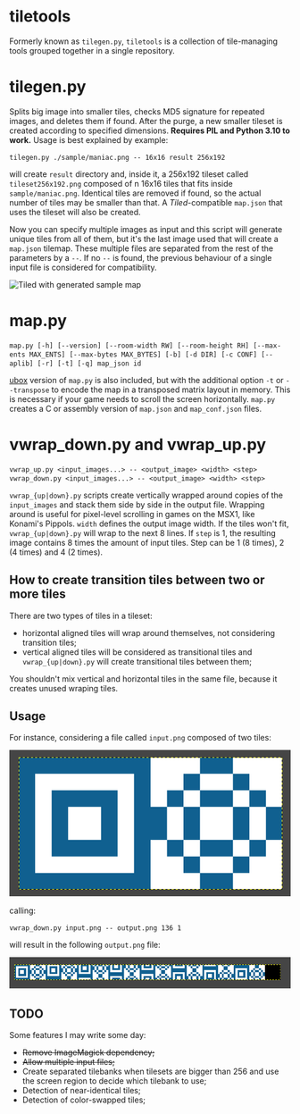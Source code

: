 tiletools
=========

Formerly known as `tilegen.py`, `tiletools` is a collection of tile-managing tools grouped together in a single repository. 


tilegen.py
==========

Splits big image into smaller tiles, checks MD5 signature for repeated images, and deletes them if found. After the purge, a new smaller tileset is created according to specified dimensions. **Requires PIL and Python 3.10 to work.** Usage is best explained by example:

``` 
tilegen.py ./sample/maniac.png -- 16x16 result 256x192
```

will create `result` directory and, inside it, a 256x192 tileset called `tileset256x192.png` composed of n 16x16 tiles that fits inside `sample/maniac.png`. Identical tiles are removed if found, so the actual number of tiles may be smaller than that. A *Tiled*-compatible `map.json` that uses the tileset will also be created.

Now you can specify multiple images as input and this script will generate unique tiles from all of them, but it's the last image used that will create a `map.json` tilemap. These multiple files are separated from the rest of the parameters by a `--`. If no `--` is found, the previous behaviour of a single input file is considered for compatibility.

![Tiled with generated sample map](/docs/tiled.png "Tiled with generated sample map")


map.py
======

```
map.py [-h] [--version] [--room-width RW] [--room-height RH] [--max-ents MAX_ENTS] [--max-bytes MAX_BYTES] [-b] [-d DIR] [-c CONF] [--aplib] [-r] [-t] [-q] map_json id
```

[ubox](https://gitlab.com/reidrac/ubox-msx-lib) version of `map.py` is also included, but with the additional option `-t` or `--transpose` to encode the map in a transposed matrix layout in memory. This is necessary if your game needs to scroll the screen horizontally. `map.py` creates a C or assembly version of `map.json` and `map_conf.json` files.


vwrap_down.py and vwrap_up.py
=============================

```
vwrap_up.py <input_images...> -- <output_image> <width> <step>
vwrap_down.py <input_images...> -- <output_image> <width> <step>
```

`vwrap_{up|down}.py` scripts create vertically wrapped around copies of the `input_images` and stack them side by side in the output file. Wrapping around is useful for pixel-level scrolling in games on the MSX1, like Konami's Pippols. `width` defines the output image width. If the tiles won't fit, `vwrap_{up|down}.py` will wrap to the next 8 lines. If `step` is 1, the resulting image contains 8 times the amount of input tiles. Step can be 1 (8 times), 2 (4 times) and 4 (2 times).


How to create transition tiles between two or more tiles
--------------------------------------------------------

There are two types of tiles in a tileset:

* horizontal aligned tiles will wrap around themselves, not considering transition tiles;
* vertical aligned tiles will be considered as transitional tiles and `vwrap_{up|down}.py` will create transitional tiles between them;

You shouldn't mix vertical and horizontal tiles in the same file, because it creates unused wraping tiles.


Usage
-----

For instance, considering a file called `input.png` composed of two tiles:

![wrapped tile (input)](/docs/input.png "wrapped tile (input)")

calling:

```
vwrap_down.py input.png -- output.png 136 1
```

will result in the following `output.png` file:

![wrapped tile (output)](/docs/output.png "wrapped tile (output)")


TODO
----

Some features I may write some day:

* ~~Remove ImageMagick dependency;~~
* ~~Allow multiple input files;~~
* Create separated tilebanks when tilesets are bigger than 256 and use the screen region to decide which tilebank to use;
* Detection of near-identical tiles; 
* Detection of color-swapped tiles;
